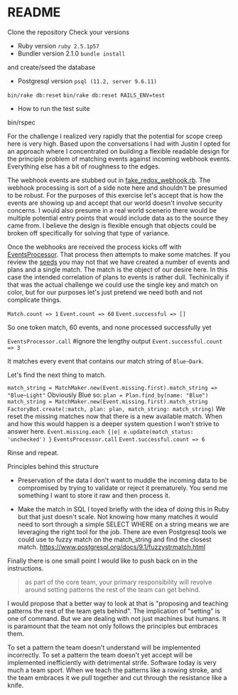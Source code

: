 # README

Clone the repository
Check your versions

* Ruby version `ruby 2.5.1p57`
* Bundler version 2.1.0
`bundle install`

and create/seed the database

* Postgresql version `psql (11.2, server 9.6.11)`

`bin/rake db:reset`
`bin/rake db:reset RAILS_ENV=test`

* How to run the test suite

bin/rspec

For the challenge I realized very rapidly that the potential for scope creep here
is very high. Based upon the conversations I had with Justin I opted for an
approach where I concentrated on building a flexible readable design for the
principle problem of matching events against incoming webhook events. Everything
else has a bit of roughness to the edges.

The webhook events are stubbed out in
[fake_redox_webhook.rb](https://github.com/falonofthetower/roundtrip-challenge/blob/master/app/services/fake_redox_webhook.rb).
The webhook processing is sort of a side note here and shouldn't be presumed to
be robust. For the purposes of this exercise let's accept that is how the events
are showing up and accept that our world doesn't involve security concerns. I
would also presume in a real world scenerio there would be multiple potential
entry points that would include data as to the source they came from. I believe
the design is flexible enough that objects could be broken off specifically for
solving that type of variance.

Once the webhooks are received the process kicks off with [EventsProcessor](https://github.com/falonofthetower/roundtrip-challenge/blob/master/app/services/events_processor.rb). That process then attempts to make some matches.
If you review the [seeds](https://github.com/falonofthetower/roundtrip-challenge/blob/master/db/seeds.rb) you may not that we have created a number of events and plans and a single match. The match is the object of our desire here.
In this case the intended correlation of plans to events is rather dull.
Techinically if that was the actual challenge we could use the single key and
match on color, but for our purposes let's just pretend we need both and not
complicate things.

`Match.count => 1`
`Event.count => 60`
`Event.successful => []`

So one token match, 60 events, and none processed successfully yet

`EventsProcessor.call` #ignore the lengthy output
`Event.successful.count => 3`

It matches every event that contains our match string of `Blue~Dark`.

Let's find the next thing to match.

`match_string = MatchMaker.new(Event.missing.first).match_string => "Blue~Light"`
Obviously Blue so: 
`plan = Plan.find_by(name: "Blue")`
`match_string = MatchMaker.new(Event.missing.first).match_string`
`FactoryBot.create(:match, plan: plan, match_string: match_string)`
We reset the missing matches now that there is a new available match. When and
how this would happen is a deeper system question I won't strive to answer here.
`Event.missing.each {|e| e.update(match_status: 'unchecked') }`
`EventsProcessor.call`
`Event.successful.count => 6`

Rinse and repeat.

Principles behind this structure
- Preservation of the data
  I don't want to muddle the incoming data to be compromised by trying
  to validate or reject it prematurely. You send me something I want to store it
  raw and then process it.

- Make the match in SQL
  I toyed briefly with the idea of doing this in Ruby but that just doesn't
  scale. Not knowing how many matches it would need to sort through a simple
  SELECT WHERE on a string means we are leveraging the right tool for the job.
  There are even Postgresql tools we could use to fuzzy match on the
  match_string and find the closest match.
  https://www.postgresql.org/docs/9.1/fuzzystrmatch.html

Finally there is one small point I would like to push back on in the
instructions.

> as part of the core team, your primary responsibility will revolve around setting patterns the rest of the team can get behind.

I would propose that a better way to look at that is "proposing and teaching
patterns the rest of the team gets behind". The implication of "setting" is
one of command. But we are dealing with not just machines but humans. It is
paramount that the team not only follows the principles but embraces them.

To set a pattern the team doesn't understand will be implemented incorrectly. To
set a pattern the team doesn't yet accept will be implemented inefficiently with
detrimental strife. Software today is very much a team sport. When we teach the
patterns like a rowing stroke, and the team embraces it we pull together and cut
through the resistance like a knife.
